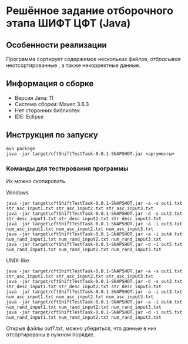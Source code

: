 # Решённое задание отборочного этапа ШИФТ ЦФТ (Java)

## Особенности реализации

Программа сортирует содержимое нескольких файлов, _отбрасывая_ неотсортированные , а также некорректные данные.

## Информация о сборке

- Версия Java: 11
- Система сборки: Maven 3.6.3
- Нет сторонних библиотек
- IDE: Eclipse

## Инструкция по запуску

```
mvn package
java -jar target/cftShiftTestTask-0.0.1-SNAPSHOT.jar <аргументы>
```

### Команды для тестирования программы

Их можно скопировать.

Windows
```
java -jar target\cftShiftTestTask-0.0.1-SNAPSHOT.jar -a -s out1.txt str_asc_input1.txt str_asc_input2.txt str_asc_input3.txt
java -jar target\cftShiftTestTask-0.0.1-SNAPSHOT.jar -d -s out2.txt str_desc_input1.txt str_desc_input2.txt str_desc_input3.txt
java -jar target\cftShiftTestTask-0.0.1-SNAPSHOT.jar -a -i out3.txt num_asc_input1.txt num_asc_input2.txt num_asc_input3.txt
java -jar target\cftShiftTestTask-0.0.1-SNAPSHOT.jar -a -i out4.txt num_rand_input1.txt num_rand_input2.txt num_rand_input3.txt
java -jar target\cftShiftTestTask-0.0.1-SNAPSHOT.jar -d -i out5.txt num_rand_input1.txt num_rand_input2.txt num_rand_input3.txt
```

UNIX-like
```
java -jar target/cftShiftTestTask-0.0.1-SNAPSHOT.jar -a -s out1.txt str_asc_input1.txt str_asc_input2.txt str_asc_input3.txt
java -jar target/cftShiftTestTask-0.0.1-SNAPSHOT.jar -d -s out2.txt str_desc_input1.txt str_desc_input2.txt str_desc_input3.txt
java -jar target/cftShiftTestTask-0.0.1-SNAPSHOT.jar -a -i out3.txt num_asc_input1.txt num_asc_input2.txt num_asc_input3.txt
java -jar target/cftShiftTestTask-0.0.1-SNAPSHOT.jar -a -i out4.txt num_rand_input1.txt num_rand_input2.txt num_rand_input3.txt
java -jar target/cftShiftTestTask-0.0.1-SNAPSHOT.jar -d -i out5.txt num_rand_input1.txt num_rand_input2.txt num_rand_input3.txt
```

Открыв файлы out?.txt, можно убедиться, что данные в них отсортированы в нужном порядке.
